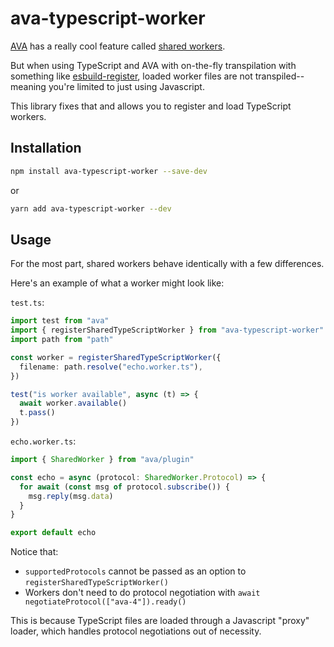 # ava-typescript-worker

[AVA](https://github.com/avajs/ava) has a really cool feature called [shared workers](https://github.com/avajs/ava/blob/843644b10fa2d3a9e6449f6022c40119c22fc9cf/docs/recipes/shared-workers.md).

But when using TypeScript and AVA with on-the-fly transpilation with something like [esbuild-register](https://github.com/egoist/esbuild-register), loaded worker files are not transpiled--meaning you're limited to just using Javascript.

This library fixes that and allows you to register and load TypeScript workers.

## Installation

```bash
npm install ava-typescript-worker --save-dev
```

or

```bash
yarn add ava-typescript-worker --dev
```

## Usage

For the most part, shared workers behave identically with a few differences.

Here's an example of what a worker might look like:

`test.ts`:

```typescript
import test from "ava"
import { registerSharedTypeScriptWorker } from "ava-typescript-worker"
import path from "path"

const worker = registerSharedTypeScriptWorker({
  filename: path.resolve("echo.worker.ts"),
})

test("is worker available", async (t) => {
  await worker.available()
  t.pass()
})
```

`echo.worker.ts`:

```typescript
import { SharedWorker } from "ava/plugin"

const echo = async (protocol: SharedWorker.Protocol) => {
  for await (const msg of protocol.subscribe()) {
    msg.reply(msg.data)
  }
}

export default echo
```

Notice that:

- `supportedProtocols` cannot be passed as an option to `registerSharedTypeScriptWorker()`
- Workers don't need to do protocol negotiation with `await negotiateProtocol(["ava-4"]).ready()`

This is because TypeScript files are loaded through a Javascript "proxy" loader, which handles protocol negotiations out of necessity.

